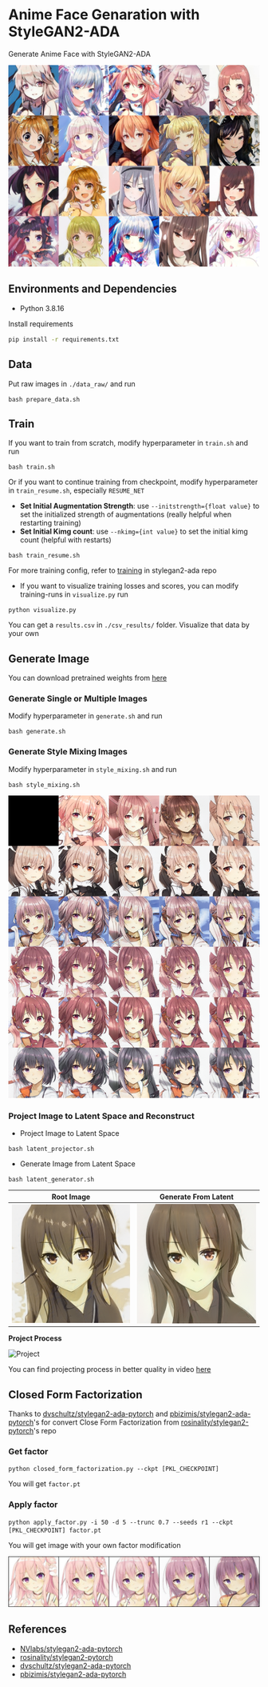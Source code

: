 # Anime Face Genaration with StyleGAN2-ADA

Generate Anime Face with StyleGAN2-ADA

![Anime Face](./assets/img.png "Anime Face")


## Environments and Dependencies

- Python 3.8.16

Install requirements

``` bash
pip install -r requirements.txt
```

## Data

Put raw images in `./data_raw/` and run

```
bash prepare_data.sh
```

## Train

If you want to train from scratch, modify hyperparameter in `train.sh` and run

```
bash train.sh
```

Or if you want to continue training from checkpoint, modify hyperparameter in `train_resume.sh`, especially `RESUME_NET` 

* **Set Initial Augmentation Strength**: use `--initstrength={float value}` to set the initialized strength of augmentations (really helpful when restarting training)
* **Set Initial Kimg count**: use `--nkimg={int value}` to set the initial kimg count (helpful with restarts)


```
bash train_resume.sh
```

For more training config, refer to [training](https://github.com/NVlabs/stylegan2-ada-pytorch#training-new-networks) in stylegan2-ada repo

- If you want to visualize training losses and scores, you can modify training-runs in `visualize.py` run 

```
python visualize.py
```

You can get a `results.csv` in `./csv_results/` folder. Visualize that data by your own

## Generate Image

You can download pretrained weights from [here](https://drive.google.com/file/d/1y12u6_3ORAr4Gn-F-jovtONU1deLBWOV/view?usp=share_link)

### Generate Single or Multiple Images

Modify hyperparameter in `generate.sh` and run

```
bash generate.sh
```

### Generate Style Mixing Images

Modify hyperparameter in `style_mixing.sh` and run

```
bash style_mixing.sh
```

![Style Mixing](./assets/style_mixing.png "Style Mixing")

### Project Image to Latent Space and Reconstruct

- Project Image to Latent Space

```
bash latent_projector.sh
```

- Generate Image from Latent Space

```
bash latent_generator.sh
```

| Root Image | Generate From Latent |
|---|---|
| ![Root](./assets/single.png "Root") | ![Proj](./assets/proj.png "Proj") |

**Project Process**

![Project](./assets/proj.gif "Project")

You can find projecting process in better quality in video [here](https://drive.google.com/file/d/1YyMm_zPxt8eHxrHa-i7Ka0u9nXweER8d/view?usp=share_link)


## Closed Form Factorization

Thanks to [dvschultz/stylegan2-ada-pytorch](https://github.com/dvschultz/stylegan2-ada-pytorch) and [pbizimis/stylegan2-ada-pytorch](https://github.com/pbizimis/stylegan2-ada-pytorch)'s for convert Close Form Factorization from [rosinality/stylegan2-pytorch](https://github.com/rosinality/stylegan2-pytorch)'s repo

### Get factor

```
python closed_form_factorization.py --ckpt [PKL_CHECKPOINT]
```

You will get `factor.pt`

### Apply factor

```
python apply_factor.py -i 50 -d 5 --trunc 0.7 --seeds r1 --ckpt [PKL_CHECKPOINT] factor.pt
```

You will get image with your own factor modification

![Fac](./assets/cff.png "Fac")

## References

- [NVlabs/stylegan2-ada-pytorch](https://github.com/NVlabs/stylegan2-ada-pytorch)
- [rosinality/stylegan2-pytorch](https://github.com/rosinality/stylegan2-pytorch)
- [dvschultz/stylegan2-ada-pytorch](https://github.com/dvschultz/stylegan2-ada-pytorch)
- [pbizimis/stylegan2-ada-pytorch](https://github.com/pbizimis/stylegan2-ada-pytorch)
